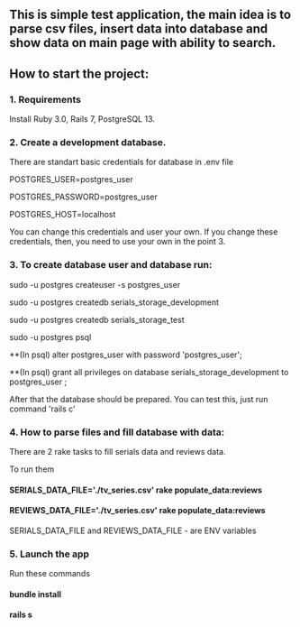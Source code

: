 ## This is simple test application, the main idea is to parse csv files, insert data into database and show data on main page with ability to search.

## How to start the project:

### 1. Requirements
Install Ruby 3.0, Rails 7, PostgreSQL 13.

### 2. Create a development database.

There are standart basic credentials for database in .env file

POSTGRES_USER=postgres_user

POSTGRES_PASSWORD=postgres_user

POSTGRES_HOST=localhost

You can change this credentials and user your own. If you change these credentials, then, you need to use your own in the point 3.

### 3. To create database user and database run: 

sudo -u postgres createuser -s postgres_user

sudo -u postgres createdb serials_storage_development

sudo -u postgres createdb serials_storage_test

sudo -u postgres psql

**(In psql) alter postgres_user with password 'postgres_user';

**(In psql) grant all privileges on database serials_storage_development to postgres_user ;

After that the database should be prepared.
You can test this, just run command 'rails c'

### 4. How to parse files and fill database with data:

There are 2 rake tasks to fill serials data and reviews data.

To run them

#### SERIALS_DATA_FILE='./tv_series.csv' rake populate_data:reviews 

#### REVIEWS_DATA_FILE='./tv_series.csv' rake populate_data:reviews

SERIALS_DATA_FILE and REVIEWS_DATA_FILE - are ENV variables

### 5. Launch the app

Run these commands

#### bundle install

#### rails s
